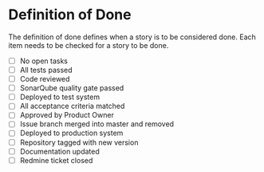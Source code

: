 # Definition of Done

The definition of done defines when a story is to be considered done. Each item needs to be 
checked for a story to be done.

- [ ] No open tasks
- [ ] All tests passed
- [ ] Code reviewed
- [ ] SonarQube quality gate passed
- [ ] Deployed to test system
- [ ] All acceptance criteria matched
- [ ] Approved by Product Owner
- [ ] Issue branch merged into master and removed
- [ ] Deployed to production system
- [ ] Repository tagged with new version
- [ ] Documentation updated
- [ ] Redmine ticket closed
